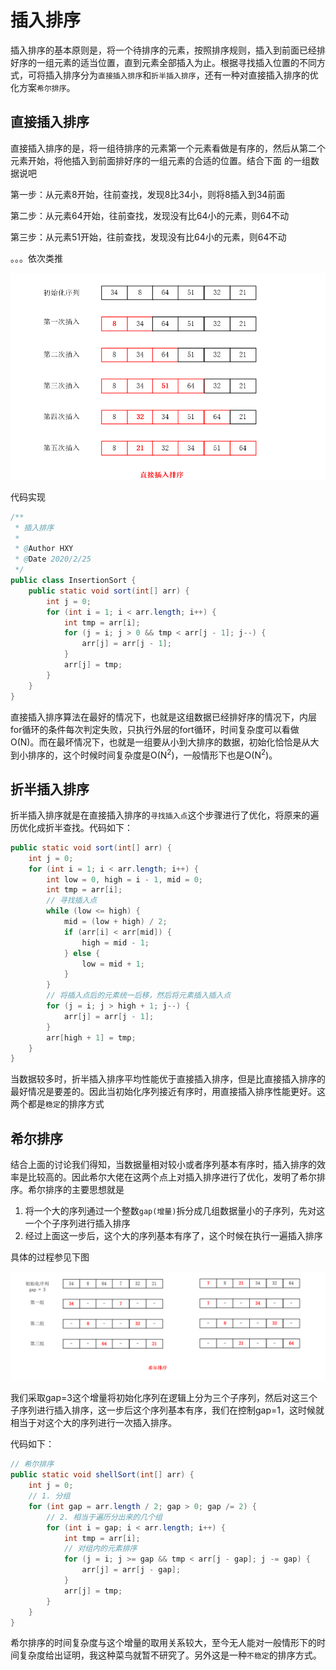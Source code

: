# 插入排序

插入排序的基本原则是，将一个待排序的元素，按照排序规则，插入到前面已经排好序的一组元素的适当位置，直到元素全部插入为止。根据寻找插入位置的不同方式，可将插入排序分为`直接插入排序`和`折半插入排序`，还有一种对直接插入排序的优化方案`希尔排序`。

## 直接插入排序

直接插入排序的是，将一组待排序的元素第一个元素看做是有序的，然后从第二个元素开始，将他插入到前面排好序的一组元素的合适的位置。结合下面 的一组数据说吧

第一步：从元素8开始，往前查找，发现8比34小，则将8插入到34前面

第二步：从元素64开始，往前查找，发现没有比64小的元素，则64不动

第三步：从元素51开始，往前查找，发现没有比64小的元素，则64不动

。。。依次类推

<img src="直接插入排序.png" alt="直接插入排序" style="zoom:67%;" />

代码实现

```java
/**
 * 插入排序
 *
 * @Author HXY
 * @Date 2020/2/25
 */
public class InsertionSort {
    public static void sort(int[] arr) {
        int j = 0;
        for (int i = 1; i < arr.length; i++) {
            int tmp = arr[i];
            for (j = i; j > 0 && tmp < arr[j - 1]; j--) {
                arr[j] = arr[j - 1];
            }
            arr[j] = tmp;
        }
    }
}
```

直接插入排序算法在最好的情况下，也就是这组数据已经排好序的情况下，内层for循环的条件每次判定失败，只执行外层的fort循环，时间复杂度可以看做O(N)。而在最坏情况下，也就是一组要从小到大排序的数据，初始化恰恰是从大到小排序的，这个时候时间复杂度是O(N<sup>2</sup>)，一般情形下也是O(N<sup>2</sup>)。

## 折半插入排序

折半插入排序就是在直接插入排序的`寻找插入点`这个步骤进行了优化，将原来的遍历优化成折半查找。代码如下：

```java
public static void sort(int[] arr) {
    int j = 0;
    for (int i = 1; i < arr.length; i++) {
        int low = 0, high = i - 1, mid = 0;
        int tmp = arr[i];
        // 寻找插入点
        while (low <= high) {
            mid = (low + high) / 2;
            if (arr[i] < arr[mid]) {
                high = mid - 1;
            } else {
                low = mid + 1;
            }
        }
        // 将插入点后的元素统一后移，然后将元素插入插入点
        for (j = i; j > high + 1; j--) {
            arr[j] = arr[j - 1];
        }
        arr[high + 1] = tmp;
    }
}
```

当数据较多时，折半插入排序平均性能优于直接插入排序，但是比直接插入排序的最好情况是要差的。因此当初始化序列接近有序时，用直接插入排序性能更好。这两个都是`稳定`的排序方式

## 希尔排序

结合上面的讨论我们得知，当数据量相对较小或者序列基本有序时，插入排序的效率是比较高的。因此希尔大佬在这两个点上对插入排序进行了优化，发明了希尔排序。希尔排序的主要思想就是

1. 将一个大的序列通过一个整数`gap(增量)`拆分成几组数据量小的子序列，先对这一个个子序列进行插入排序
2. 经过上面这一步后，这个大的序列基本有序了，这个时候在执行一遍插入排序

具体的过程参见下图

<img src="希尔排序.png" alt="直接插入排序" style="zoom:80%;" />

我们采取gap=3这个增量将初始化序列在逻辑上分为三个子序列，然后对这三个子序列进行插入排序，这一步后这个序列基本有序，我们在控制gap=1，这时候就相当于对这个大的序列进行一次插入排序。

代码如下：

```java
// 希尔排序
public static void shellSort(int[] arr) {
    int j = 0;
    // 1. 分组
    for (int gap = arr.length / 2; gap > 0; gap /= 2) {
        // 2. 相当于遍历分出来的几个组
        for (int i = gap; i < arr.length; i++) {
            int tmp = arr[i];
            // 对组内的元素排序
            for (j = i; j >= gap && tmp < arr[j - gap]; j -= gap) {
                arr[j] = arr[j - gap];
            }
            arr[j] = tmp;
        }
    }
}
```

希尔排序的时间复杂度与这个增量的取用关系较大，至今无人能对一般情形下的时间复杂度给出证明，我这种菜鸟就暂不研究了。另外这是一种`不稳定`的排序方式。